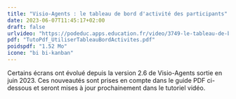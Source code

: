 ```yaml
---
title: "Visio-Agents : le tableau de bord d'activité des participants"
date: 2023-06-07T11:45:17+02:00
draft: false
urlvideo: "https://podeduc.apps.education.fr/video/3749-le-tableau-de-bord-dactivite-des-participants/"
pdf: "TutoPdf_UtiliserTableauBordActivites.pdf"
poidspdf: "1.52 Mo"
icone: "bi bi-kanban"
---
```

Certains écrans ont évolué depuis la version 2.6 de Visio-Agents sortie en juin 2023. Ces nouveautés sont prises en compte dans le guide PDF ci-dessous et seront mises à jour prochainement dans le tutoriel vidéo.